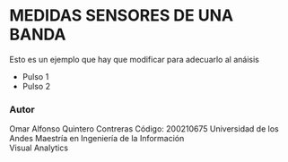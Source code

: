 # MEDIDAS SENSORES DE UNA BANDA
Esto es un ejemplo que hay que modificar para adecuarlo al anáisis

<style>
body2 {
  font: 10px sans-serif;
}
svg2 {
  font: 10px sans-serif;
}
.axis path,
.axis line {
  fill: none;
  stroke: #000;
  shape-rendering: crispEdges;
}
.x.axis path {
  fill:none;
  stroke:#001;
  shape-rendering: crispEdges;
}
.line {
  fill: none;
  stroke-width: 3px;
}
</style>
<body>
<script src="https://d3js.org/d3.v3.js"></script>
<script>

var parseDate = d3.time.format("%Y-%m-%d").parse;

var margin = {top: 20, right: 80, bottom: 40, left: 50},
    width = 900 - margin.left - margin.right,
    height = 500 - margin.top - margin.bottom;

var x = d3.scale.linear()
    .range([0, width])
    .domain([0, 24]);

var y = d3.scale.linear()
    .range([height,0])
    .domain([40,170]);

var color = d3.scale.category10();

var xAxis = d3.svg.axis()
    .scale(x)
    .orient("bottom");

var yAxis = d3.svg.axis()
    .scale(y)
    .orient("left");

var line = d3.svg.line()
    .interpolate("basis")
    .x(function(d) { return x(d['percentRemaining']); })
    .y(function(d) { return y(d['heartRate']); });

var svg2 = d3.select("body").append("svg")
    .attr("width", width + margin.left + margin.right)
    .attr("height", height + margin.top + margin.bottom)
  .append("g")
    .attr("transform", "translate(" + margin.left + "," + margin.top + ")");

d3.csv("merged.csv", function(error, data) {

     color.domain([0,1,2,3,4,5,6,7,8,9,10,11,12]);

  data = data.map( function (d) {
    return {
      lookup: d['lookup'],
      date: parseDate(d['lookup']),
      percentRemaining: +d['percentRemaining']*100,
      heartRate: Math.round(d['heart_rate(bpm)']) };
});

  data = d3.nest()
  .key(function(d) { return d.lookup; })
  .sortKeys(d3.ascending)
  .sortValues(function(a,b) { return b.percentRemaining - a.percentRemaining; } )
  .entries(data);

console.log(data)

  svg2.append("g")
      .attr("class", "x axis")
      .attr("transform", "translate(0," + height + ")")
      .call(xAxis);

  svg2.append("g")
      .attr("class", "y axis")
      .call(yAxis);

  svg2.append("text")
    .attr("x",0)
    .attr("y",-5)
    .attr("transform","rotate(90)")
    .text("Pulso (BPM)")

 svg2.append("path")
     .attr("d", function(d) { return "M 0," + y(100) + ", L " + width + "," + y(100); })
     .attr("clip-path", "url(#rect-clip)")
     .style("stroke", "#000")
     .style("fill","none")
     .style("stroke-width", 2);

 svg2.append("path")
     .attr("d", function(d) { return "M 0," + y(50) + ", L " + width + "," + y(50); })
     .attr("clip-path", "url(#rect-clip)")
     .style("stroke", "#000")
     .style("fill","none")
     .style("stroke-width", 2);

  // define the clipPath
  svg2.append("clipPath")
      .attr("id", "rect-clip")
    .append("rect")
      .attr("width", width)
      .attr("height", height) ;

  var runs = svg2.selectAll(".runs")
      .data(data, function(d) { return d.key; })
    .enter().append("g")
      .attr("id", function(d) { return d.key; })
      .attr("class", "city");

  runs.append("text")
    .attr("class",function(d) { return "linetext" + d.key })
    .text(function(d) { return d.key })
    .attr("x", width - 130)
    .attr("y", 20)
    .style("fill", "none")
    .style("font", "25px sans-serif");

  runs.append("path")
      .attr("class","line")
      .attr("d", function(d) { return line(d.values); })
      .attr("clip-path", "url(#rect-clip)")
      .style("stroke", "#000")
      .style("stroke-opacity", .2)
      .on("mouseover", function() {

        d3.select(this)
        .transition()
        .duration(1)
        .style("stroke", "red")
        .style("stroke-width", 5)
        .style("stroke-opacity", 1);

        d3.selectAll(".linetext" + this.parentNode.id)
        .style("fill","#000");

      })
      .on("mouseout", function() {

        d3.select(this)
        .transition()
        .duration(10)
        .style("stroke", "#000")
        .style("stroke-width", 0.5);

        d3.selectAll(".linetext" + this.parentNode.id)
        .style("fill","none");

      });

});

</script>


- Pulso 1
- Pulso 2


### Autor

Omar Alfonso Quintero Contreras
Código: 200210675
Universidad de los Andes
Maestría en Ingeniería de la Información<br> Visual Analytics
